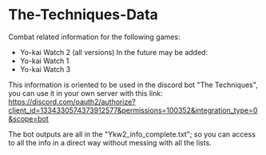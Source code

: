 # The-Techniques-Data
Combat related information for the following games:
- Yo-kai Watch 2 (all versions)
In the future may be added:
- Yo-kai Watch 1
- Yo-kai Watch 3

This information is oriented to be used in the discord bot "The Techniques", you can use it in your own server with this link: https://discord.com/oauth2/authorize?client_id=1334330574373912577&permissions=100352&integration_type=0&scope=bot

The bot outputs are all in the "Ykw2_info_complete.txt"; so you can access to all the info in a direct way without messing with all the lists.
